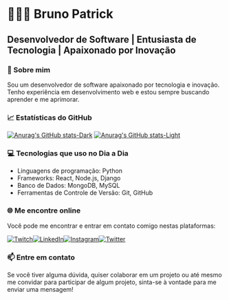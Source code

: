 # 👨🏻‍💻 Bruno Patrick

## Desenvolvedor de Software | Entusiasta de Tecnologia | Apaixonado por Inovação

### 👋 Sobre mim
Sou um desenvolvedor de software apaixonado por tecnologia e inovação. Tenho experiência em desenvolvimento web e estou sempre buscando aprender e me aprimorar.

### 📈 Estatísticas do GitHub
[![Anurag's GitHub stats-Dark](https://github-readme-stats.vercel.app/api?username=obrunopatrick&show_icons=true&theme=dark#gh-dark-mode-only)](https://github.com/anuraghazra/github-readme-stats#gh-dark-mode-only)
[![Anurag's GitHub stats-Light](https://github-readme-stats.vercel.app/api?username=obrunopatrick&show_icons=true&theme=default#gh-light-mode-only)](https://github.com/anuraghazra/github-readme-stats#gh-light-mode-only)

### 💻 Tecnologias que uso no Dia a Dia
- Linguagens de programação: Python
- Frameworks: React, Node.js, Django
- Banco de Dados: MongoDB, MySQL
- Ferramentas de Controle de Versão: Git, GitHub

### 🌐 Me encontre online
Você pode me encontrar e entrar em contato comigo nestas plataformas:

[![Twitch](https://img.shields.io/badge/Twitch-9146FF?style=for-the-badge&logo=twitch&logoColor=white)](https://www.twitch.tv/obrunopatrick)[![LinkedIn](https://img.shields.io/badge/LinkedIn-0077B5?style=for-the-badge&logo=linkedin&logoColor=white)](www.linkedin.com/in/obrunopatrick/)[![Instagram](https://img.shields.io/badge/Instagram-E4405F?style=for-the-badge&logo=instagram&logoColor=white)](https://www.instagram.com/obrunopatrick/)[![Twitter](https://img.shields.io/badge/Twitter-1DA1F2?style=for-the-badge&logo=twitter&logoColor=white)](https://twitter.com/obrunopatrick)

### 📫 Entre em contato
Se você tiver alguma dúvida, quiser colaborar em um projeto ou até mesmo me convidar para participar de algum projeto, sinta-se à vontade para me enviar uma mensagem!
